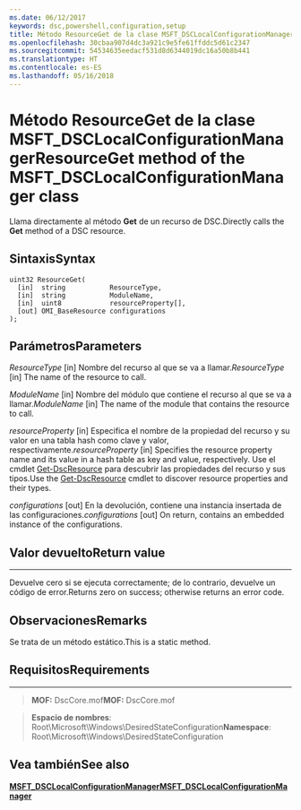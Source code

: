 ```yaml
---
ms.date: 06/12/2017
keywords: dsc,powershell,configuration,setup
title: Método ResourceGet de la clase MSFT_DSCLocalConfigurationManager
ms.openlocfilehash: 30cbaa907d4dc3a921c9e5fe61ffddc5d61c2347
ms.sourcegitcommit: 54534635eedacf531d8d6344019dc16a50b8b441
ms.translationtype: HT
ms.contentlocale: es-ES
ms.lasthandoff: 05/16/2018
---
```

# <a name="resourceget-method-of-the-msftdsclocalconfigurationmanager-class"></a><span data-ttu-id="7f8d6-103">Método ResourceGet de la clase MSFT_DSCLocalConfigurationManager</span><span class="sxs-lookup"><span data-stu-id="7f8d6-103">ResourceGet method of the MSFT_DSCLocalConfigurationManager class</span></span>

<span data-ttu-id="7f8d6-104">Llama directamente al método **Get** de un recurso de DSC.</span><span class="sxs-lookup"><span data-stu-id="7f8d6-104">Directly calls the **Get** method of a DSC resource.</span></span>

<a name="syntax"></a><span data-ttu-id="7f8d6-105">Sintaxis</span><span class="sxs-lookup"><span data-stu-id="7f8d6-105">Syntax</span></span>
------

```mof
uint32 ResourceGet(
  [in]  string           ResourceType,
  [in]  string           ModuleName,
  [in]  uint8            resourceProperty[],
  [out] OMI_BaseResource configurations
);
```

<a name="parameters"></a><span data-ttu-id="7f8d6-106">Parámetros</span><span class="sxs-lookup"><span data-stu-id="7f8d6-106">Parameters</span></span>
----------

<span data-ttu-id="7f8d6-107">*ResourceType* \[in\] Nombre del recurso al que se va a llamar.</span><span class="sxs-lookup"><span data-stu-id="7f8d6-107">*ResourceType* \[in\] The name of the resource to call.</span></span>

<span data-ttu-id="7f8d6-108">*ModuleName* \[in\] Nombre del módulo que contiene el recurso al que se va a llamar.</span><span class="sxs-lookup"><span data-stu-id="7f8d6-108">*ModuleName* \[in\] The name of the module that contains the resource to call.</span></span>

<span data-ttu-id="7f8d6-109">*resourceProperty* \[in\] Especifica el nombre de la propiedad del recurso y su valor en una tabla hash como clave y valor, respectivamente.</span><span class="sxs-lookup"><span data-stu-id="7f8d6-109">*resourceProperty* \[in\] Specifies the resource property name and its value in a hash table as key and value, respectively.</span></span> <span data-ttu-id="7f8d6-110">Use el cmdlet [Get-DscResource](https://technet.microsoft.com/library/dn521625.aspx) para descubrir las propiedades del recurso y sus tipos.</span><span class="sxs-lookup"><span data-stu-id="7f8d6-110">Use the [Get-DscResource](https://technet.microsoft.com/library/dn521625.aspx) cmdlet to discover resource properties and their types.</span></span>

<span data-ttu-id="7f8d6-111">*configurations* \[out\] En la devolución, contiene una instancia insertada de las configuraciones.</span><span class="sxs-lookup"><span data-stu-id="7f8d6-111">*configurations* \[out\] On return, contains an embedded instance of the configurations.</span></span>

## <a name="return-value"></a><span data-ttu-id="7f8d6-112">Valor devuelto</span><span class="sxs-lookup"><span data-stu-id="7f8d6-112">Return value</span></span>
------------

<span data-ttu-id="7f8d6-113">Devuelve cero si se ejecuta correctamente; de lo contrario, devuelve un código de error.</span><span class="sxs-lookup"><span data-stu-id="7f8d6-113">Returns zero on success; otherwise returns an error code.</span></span>

## <a name="remarks"></a><span data-ttu-id="7f8d6-114">Observaciones</span><span class="sxs-lookup"><span data-stu-id="7f8d6-114">Remarks</span></span>

<span data-ttu-id="7f8d6-115">Se trata de un método estático.</span><span class="sxs-lookup"><span data-stu-id="7f8d6-115">This is a static method.</span></span>

## <a name="requirements"></a><span data-ttu-id="7f8d6-116">Requisitos</span><span class="sxs-lookup"><span data-stu-id="7f8d6-116">Requirements</span></span>
------------
><span data-ttu-id="7f8d6-117">**MOF:** DscCore.mof</span><span class="sxs-lookup"><span data-stu-id="7f8d6-117">**MOF:** DscCore.mof</span></span>

><span data-ttu-id="7f8d6-118">**Espacio de nombres**: Root\Microsoft\Windows\DesiredStateConfiguration</span><span class="sxs-lookup"><span data-stu-id="7f8d6-118">**Namespace**: Root\Microsoft\Windows\DesiredStateConfiguration</span></span>


## <a name="see-also"></a><span data-ttu-id="7f8d6-119">Vea también</span><span class="sxs-lookup"><span data-stu-id="7f8d6-119">See also</span></span>


[<span data-ttu-id="7f8d6-120">**MSFT_DSCLocalConfigurationManager**</span><span class="sxs-lookup"><span data-stu-id="7f8d6-120">**MSFT_DSCLocalConfigurationManager**</span></span>](msft-dsclocalconfigurationmanager.md)